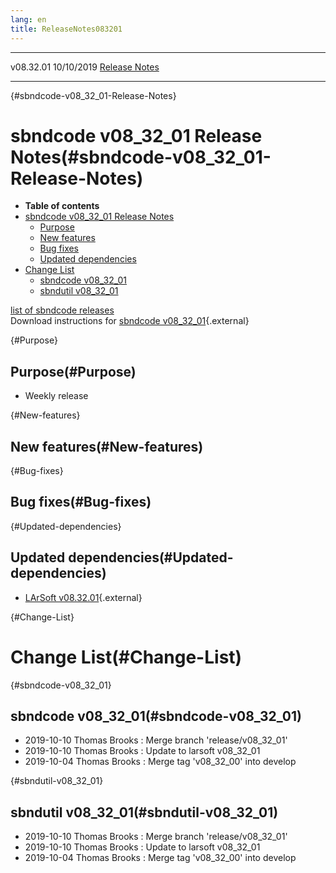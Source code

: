 ```yaml
---
lang: en
title: ReleaseNotes083201
---
```


  ----------- ------------ -- -- ------------------------------------------------------
  v08.32.01   10/10/2019         [Release Notes](ReleaseNotes083201.html)
  ----------- ------------ -- -- ------------------------------------------------------

{#sbndcode-v08_32_01-Release-Notes}

sbndcode v08\_32\_01 Release Notes(#sbndcode-v08_32_01-Release-Notes)
======================================================================================

-   **Table of contents**
-   [sbndcode v08\_32\_01 Release
    Notes](#sbndcode-v08_32_01-Release-Notes)
    -   [Purpose](#Purpose)
    -   [New features](#New-features)
    -   [Bug fixes](#Bug-fixes)
    -   [Updated dependencies](#Updated-dependencies)
-   [Change List](#Change-List)
    -   [sbndcode v08\_32\_01](#sbndcode-v08_32_01)
    -   [sbndutil v08\_32\_01](#sbndutil-v08_32_01)

[list of sbndcode
releases](List_of_SBND_code_releases.html)\
Download instructions for [sbndcode
v08\_32\_01](http://scisoft.fnal.gov/scisoft/bundles/sbnd/v08_32_01/sbndcode-v08_32_01.html){.external}

{#Purpose}

Purpose(#Purpose)
----------------------------------

-   Weekly release

{#New-features}

New features(#New-features)
--------------------------------------------

{#Bug-fixes}

Bug fixes(#Bug-fixes)
--------------------------------------

{#Updated-dependencies}

Updated dependencies(#Updated-dependencies)
------------------------------------------------------------

-   [LArSoft
    v08.32.01](https://cdcvs.fnal.gov/redmine/projects/larsoft/wiki/ReleaseNotes083201){.external}

{#Change-List}

Change List(#Change-List)
==========================================

{#sbndcode-v08_32_01}

sbndcode v08\_32\_01(#sbndcode-v08_32_01)
----------------------------------------------------------

-   2019-10-10 Thomas Brooks : Merge branch \'release/v08\_32\_01\'
-   2019-10-10 Thomas Brooks : Update to larsoft v08\_32\_01
-   2019-10-04 Thomas Brooks : Merge tag \'v08\_32\_00\' into develop

{#sbndutil-v08_32_01}

sbndutil v08\_32\_01(#sbndutil-v08_32_01)
----------------------------------------------------------

-   2019-10-10 Thomas Brooks : Merge branch \'release/v08\_32\_01\'
-   2019-10-10 Thomas Brooks : Update to larsoft v08\_32\_01
-   2019-10-04 Thomas Brooks : Merge tag \'v08\_32\_00\' into develop
